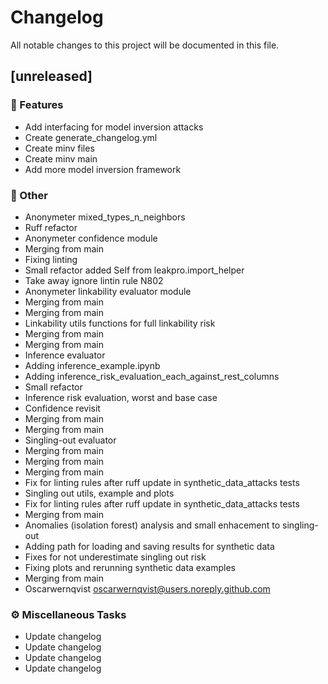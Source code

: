 # Changelog

All notable changes to this project will be documented in this file.

## [unreleased]

### 🚀 Features

- Add interfacing for model inversion attacks
- Create generate_changelog.yml
- Create minv files
- Create minv main
- Add more model inversion framework

### 💼 Other

- Anonymeter mixed_types_n_neighbors
- Ruff refactor
- Anonymeter confidence module
- Merging from main
- Fixing linting
- Small refactor added Self from leakpro.import_helper
- Take away ignore lintin rule N802
- Anonymeter linkability evaluator module
- Merging from main
- Merging from main
- Linkability utils functions for full linkability risk
- Merging from main
- Merging from main
- Inference evaluator
- Adding inference_example.ipynb
- Adding inference_risk_evaluation_each_against_rest_columns
- Small refactor
- Inference risk evaluation, worst and base case
- Confidence revisit
- Merging from main
- Merging from main
- Singling-out evaluator
- Merging from main
- Merging from main
- Merging from main
- Fix for linting rules after ruff update in synthetic_data_attacks tests
- Singling out utils, example and plots
- Fix for linting rules after ruff update in synthetic_data_attacks tests
- Merging from main
- Anomalies (isolation forest) analysis and small enhacement to singling-out
- Adding path for loading and saving results for synthetic data
- Fixes for not underestimate singling out risk
- Fixing plots and rerunning synthetic data examples
- Merging from main
- Oscarwernqvist <oscarwernqvist@users.noreply.github.com>

### ⚙️ Miscellaneous Tasks

- Update changelog
- Update changelog
- Update changelog
- Update changelog

<!-- generated by git-cliff -->
